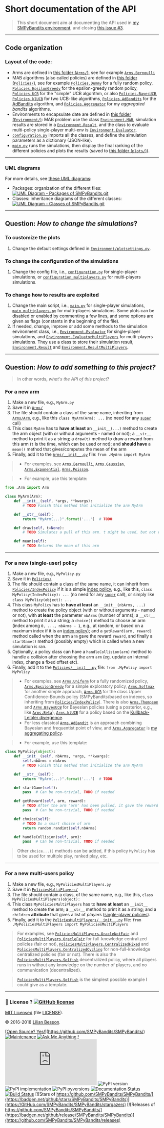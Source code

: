 # Short documentation of the API
> This short document aim at documenting the API used in [my SMPyBandits environment](https://github.com/SMPyBandits/SMPyBandits/), and closing [this issue #3](https://github.com/SMPyBandits/SMPyBandits/issues/3).

----

## Code organization
### Layout of the code:
- Arms are defined in [this folder (`Arms/`)](Arms/), see for example [`Arms.Bernoulli`](SMPyBandits/Arms/Bernoulli.py)
- MAB algorithms (also called policies) are defined in [this folder (`Policies/`)](Policies/), see for example [`Policies.Dummy`](SMPyBandits/Policies/Dummy.py) for a fully random policy, [`Policies.EpsilonGreedy`](SMPyBandits/Policies/EpsilonGreedy.py) for the epsilon-greedy random policy, [`Policies.UCB`](SMPyBandits/Policies/UCB.py) for the "simple" UCB algorithm, or also [`Policies.BayesUCB`](SMPyBandits/Policies/BayesUCB.py), [`Policies.klUCB`](SMPyBandits/Policies/klUCB.py) for two UCB-like algorithms, [`Policies.AdBandits`](SMPyBandits/Policies/AdBandits.py) for the [AdBandits](https://github.com/flaviotruzzi/AdBandits/) algorithm, and [`Policies.Aggregator`](SMPyBandits/Policies/Aggregator.py) for my *aggregated bandits* algorithms.
- Environments to encapsulate date are defined in [this folder (`Environment/`)](Environment/): MAB problem use the class [`Environment.MAB`](SMPyBandits/Environment/MAB.py), simulation results are stored in a [`Environment.Result`](SMPyBandits/Environment/Result.py), and the class to evaluate multi-policy single-player multi-env is [`Environment.Evaluator`](SMPyBandits/Environment/Evaluator.py).
- [`configuration.py`](SMPyBandits/configuration.py) imports all the classes, and define the simulation parameters as a dictionary (JSON-like).
- [`main.py`](SMPyBandits/main.py) runs the simulations, then display the final ranking of the different policies and plots the results (saved to [this folder (`plots/`)](plots/)).

----

### UML diagrams
For more details, see [these UML diagrams](uml_diagrams/):

- Packages: organization of the different files:
  [![UML Diagram - Packages of SMPyBandits.git](uml_diagrams/packages_SMPyBandits.png)](uml_diagrams/packages_SMPyBandits.svg)
- Classes: inheritance diagrams of the different classes:
  [![UML Diagram - Classes of SMPyBandits.git](uml_diagrams/classes_SMPyBandits.png)](uml_diagrams/classes_SMPyBandits.svg)

----

## Question: *How to change the simulations*?
### To customize the plots
1. Change the default settings defined in [`Environment/plotsettings.py`](SMPyBandits/Environment/plotsettings.py).

### To change the configuration of the simulations
1. Change the config file, i.e., [`configuration.py`](SMPyBandits/configuration.py) for single-player simulations, or [`configuration_multiplayers.py`](SMPyBandits/configuration_multiplayers.py) for multi-players simulations.

### To change how to results are exploited
1. Change the main script, i.e., [`main.py`](SMPyBandits/main.py) for single-player simulations, [`main_multiplayers.py`](SMPyBandits/main_multiplayers.py) for multi-players simulations. Some plots can be disabled or enabled by commenting a few lines, and some options are given as flags (constants in the beginning of the file).
2. If needed, change, improve or add some methods to the simulation environment class, i.e., [`Environment.Evaluator`](SMPyBandits/Environment/Evaluator.py) for single-player simulations, and [`Environment.EvaluatorMultiPlayers`](SMPyBandits/Environment/EvaluatorMultiPlayers.py) for multi-players simulations. They use a class to store their simulation result, [`Environment.Result`](SMPyBandits/Environment/Result.py) and [`Environment.ResultMultiPlayers`](SMPyBandits/Environment/ResultMultiPlayers.py).

----

## Question: *How to add something to this project?*
> In other words, *what's the API of this project*?

### For a **new arm**
1. Make a new file, e.g., `MyArm.py`
2. Save it in [`Arms/`](Arms/)
3. The file should contain a class of the same name, inheriting from [`Arms/Arm`](SMPyBandits/Arms/Arm.py), e.g., like this `class MyArm(Arm): ...` (no need for any [`super`](https://stackoverflow.com/questions/576169/ddg#576183) call)
4. This class `MyArm` has to **have at least** an `__init__(...)` method to create the arm object (with or without arguments - named or not); a `__str__` method to print it as a string; a `draw(t)` method to draw a reward from this arm (`t` is the time, which can be used or not); and **should have** a `mean()` method that gives/computes the mean of the arm
5. Finally, add it to the [`Arms/__init__.py`](SMPyBandits/Arms/__init__.py) file: `from .MyArm import MyArm`

> - For examples, see [`Arms.Bernoulli`](SMPyBandits/Arms/Bernoulli.py), [`Arms.Gaussian`](SMPyBandits/Arms/Gaussian.py), [`Arms.Exponential`](SMPyBandits/Arms/Exponential.py), [`Arms.Poisson`](SMPyBandits/Arms/Poisson.py).

> - For example, use this template:

```python
from .Arm import Arm

class MyArm(Arm):
    def __init__(self, *args, **kwargs):
        # TODO Finish this method that initialize the arm MyArm

    def __str__(self):
        return "MyArm(...)".format('...')  # TODO

    def draw(self, t=None):
        # TODO Simulates a pull of this arm. t might be used, but not necessarily

    def mean(self):
        # TODO Returns the mean of this arm
```

----

### For a **new (single-user) policy**
1. Make a new file, e.g., `MyPolicy.py`
2. Save it in [`Policies/`](Policies/)
3. The file should contain a class of the same name, it can inherit from [`Policies/IndexPolicy`](SMPyBandits/Policies/IndexPolicy.py) if it is a simple [index policy](SMPyBandits/Policies/IndexPolicy.py), e.g., like this, `class MyPolicy(IndexPolicy): ...` (no need for any [`super`](https://stackoverflow.com/questions/576169/ddg#576183) call), or simply like `class MyPolicy(object): ...`
4. This class `MyPolicy` has to **have at least** an `__init__(nbArms, ...)` method to create the policy object (with or without arguments - named or not), with **at least** the parameter `nbArms` (number of arms); a `__str__` method to print it as a string; a `choice()` method to choose an arm (index among `0, ..., nbArms - 1`, e.g., at random, or based on a maximum index if it is an [index policy](SMPyBandits/Policies/IndexPolicy.py)); and a `getReward(arm, reward)` method called when the arm `arm` gave the reward `reward`, and finally a `startGame()` method (possibly empty) which is called when a new simulation is ran.
5. Optionally, a policy class can have a `handleCollision(arm)` method to handle a collision after choosing the arm `arm` (eg. update an internal index, change a fixed offset etc).
6. Finally, add it to the [`Policies/__init__.py`](SMPyBandits/Policies/__init__.py) file: `from .MyPolicy import MyPolicy`

> - For examples, see [`Arms.Uniform`](SMPyBandits/Arms/Uniform.py) for a fully randomized policy, [`Arms.EpsilonGreedy`](SMPyBandits/Arms/EpsilonGreedy.py) for a simple exploratory policy, [`Arms.Softmax`](SMPyBandits/Arms/Softmax.py) for another simple approach, [`Arms.UCB`](SMPyBandits/Arms/UCB.py) for the class Upper Confidence-Bounds policy (SMPyBandits/based on indexes, so inheriting from [`Policies/IndexPolicy`](Policies/IndexPolicy.py)). There is also [`Arms.Thompson`](SMPyBandits/Arms/Thompson.py) and [`Arms.BayesUCB`](SMPyBandits/Arms/BayesUCB.py) for Bayesian policies (using a posterior, e.g., like [`Arms.Beta`](SMPyBandits/Arms/Beta.py)), [`Arms.klUCB`](SMPyBandits/Arms/klUCB.py) for a policy based on the [Kullback-Leibler divergence](https://en.wikipedia.org/wiki/Kullback%E2%80%93Leibler_divergence).
> - For less classical [`Arms.AdBandit`](SMPyBandits/Arms/AdBandit.py) is an approach combining Bayesian and frequentist point of view, and [`Arms.Aggregator`](SMPyBandits/Arms/Aggregator.py) is [my aggregating policy](Aggregation.md).

> - For example, use this template:

```python
class MyPolicy(object):
    def __init__(self, nbArms, *args, **kwargs):
        self.nbArms = nbArms
        # TODO Finish this method that initialize the arm MyArm

    def __str__(self):
        return "MyArm(...)".format('...')  # TODO

    def startGame(self):
        pass  # Can be non-trivial, TODO if needed

    def getReward(self, arm, reward):
        # TODO After the arm 'arm' has been pulled, it gave the reward 'reward'
        pass  # Can be non-trivial, TODO if needed

    def choice(self):
        # TODO Do a smart choice of arm
        return random.randint(self.nbArms)

    def handleCollision(self, arm):
        pass  # Can be non-trivial, TODO if needed
```

> Other `choice...()` methods can be added, if this policy `MyPolicy` has to be used for multiple play, ranked play, etc.


----

### For a **new multi-users policy**
1. Make a new file, e.g., `MyPoliciesMultiPlayers.py`
2. Save it in [`PoliciesMultiPlayers/`](PoliciesMultiPlayers/)
3. The file should contain a class, of the same name, e.g., like this, `class MyPoliciesMultiPlayers(object):`
4. This class `MyPoliciesMultiPlayers` has to **have at least** an `__init__` method to create the arm; a `__str__` method to print it as a string; and a `children` **attribute** that gives a list of *players* ([single-player policies](#for-a-new-single-user-policy)).
5. Finally, add it to the [`PoliciesMultiPlayers/__init__.py`](SMPyBandits/PoliciesMultiPlayers/__init__.py) file: `from .MyPoliciesMultiPlayers import MyPoliciesMultiPlayers`

> For examples, see [`PoliciesMultiPlayers.OracleNotFair`](SMPyBandits/PoliiesyMultiPlayers/OracleNotFair.py) and [`PoliciesMultiPlayers.OracleFair`](SMPyBandits/PoliiesyMultiPlayers/OracleFair.py) for full-knowledge centralized policies (fair or not), [`PoliciesMultiPlayers.CentralizedFixed`](SMPyBandits/PoliiesyMultiPlayers/CentralizedFixed.py) and [`PoliciesMultiPlayers.CentralizedCycling`](SMPyBandits/PoliiesyMultiPlayers/CentralizedCycling.py) for non-full-knowledge centralized policies (fair or not). There is also the [`PoliciesMultiPlayers.Selfish`](SMPyBandits/PoliiesyMultiPlayers/Selfish.py) decentralized policy, where all players runs in without any knowledge on the number of players, and no communication (decentralized).

> [`PoliciesMultiPlayers.Selfish`](SMPyBandits/PoliiesyMultiPlayers/Selfish.py) is the simplest possible example I could give as a template.

----

### :scroll: License ? [![GitHub license](https://img.shields.io/github/license/SMPyBandits/SMPyBandits.svg)](https://github.com/SMPyBandits/SMPyBandits/blob/master/LICENSE)
[MIT Licensed](https://lbesson.mit-license.org/) (file [LICENSE](LICENSE)).

© 2016-2018 [Lilian Besson](https://GitHub.com/Naereen).

[[Open Source? Yes!](https://badgen.net/badge/Open%20Source%20%3F/Yes%21/blue?icon=github)](https://github.com/SMPyBandits/SMPyBandits/)
[![Maintenance](https://img.shields.io/badge/Maintained%3F-yes-green.svg)](https://GitHub.com/SMPyBandits/SMPyBandits/graphs/commit-activity)
[![Ask Me Anything !](https://img.shields.io/badge/Ask%20me-anything-1abc9c.svg)](https://GitHub.com/Naereen/ama)
[![Analytics](https://ga-beacon.appspot.com/UA-38514290-17/github.com/SMPyBandits/SMPyBandits/README.md?pixel)](https://GitHub.com/SMPyBandits/SMPyBandits/)
![PyPI version](https://img.shields.io/pypi/v/smpybandits.svg)
![PyPI implementation](https://img.shields.io/pypi/implementation/smpybandits.svg)
![PyPI pyversions](https://img.shields.io/pypi/pyversions/smpybandits.svg)
[![Documentation Status](https://readthedocs.org/projects/smpybandits/badge/?version=latest)](https://SMPyBandits.ReadTheDocs.io/en/latest/?badge=latest)
[![Build Status](https://travis-ci.org/SMPyBandits/SMPyBandits.svg?branch=master)](https://travis-ci.org/SMPyBandits/SMPyBandits)
[![Stars of https://github.com/SMPyBandits/SMPyBandits/](https://badgen.net/github/stars/SMPyBandits/SMPyBandits)](https://GitHub.com/SMPyBandits/SMPyBandits/stargazers)
[![Releases of https://github.com/SMPyBandits/SMPyBandits/](https://badgen.net/github/release/SMPyBandits/SMPyBandits)](https://github.com/SMPyBandits/SMPyBandits/releases)
